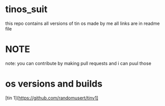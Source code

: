 # tinos_suit
this repo contains all versions of tin os made by me all links are in readme file
# NOTE
note: you can contribute by making pull requests and i can puul those




# os versions and builds
[tin 1](https://github.com/randomusert/tinv1]
